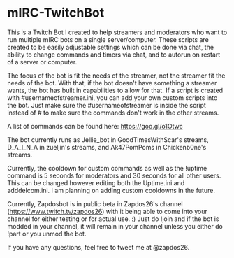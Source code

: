 # mIRC-TwitchBot
This is a Twitch Bot I created to help streamers and moderators who want to run multiple mIRC bots on a single server/computer. These scripts are created to be easily adjustable settings which can be done via chat, the ability to change commands and timers via chat, and to autorun on restart of a server or computer. 

The focus of the bot is fit the needs of the streamer, not the streamer fit the needs of the bot. With that, if the bot doesn't have something a streamer wants, the bot has built in capabilities to allow for that. If a script is created with #usernameofstreamer.ini, you can add your own custom scripts into the bot. Just make sure the #usernameofstreamer is inside the script instead of # to make sure the commands don't work in the other streams.

A list of commands can be found here: https://goo.gl/o1Otwc

The bot currently runs as Jellie_bot in GoodTimesWithScar's streams, D_A_I_N_A in zueljin's streams, and Ak47PomPoms in Chickenb0ne's streams.

Currently, the cooldown for custom commands as well as the !uptime command is 5 seconds for moderators and 30 seconds for all other users. This can be changed however editing both the Uptime.ini and adddelcom.ini. I am planning on adding custom cooldowns in the future.

Currently, Zapdosbot is in public beta in Zapdos26's channel (https://www.twitch.tv/zapdos26) with it being able to come into your channel for either testing or for actual use. :) Just do !join and if the bot is modded in your channel, it will remain in your channel unless you either do !part or you unmod  the bot. 

If you have any questions, feel free to tweet me at @zapdos26. 
